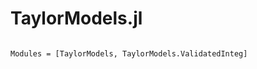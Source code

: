 # TaylorModels.jl

```@index
```

```@autodocs
Modules = [TaylorModels, TaylorModels.ValidatedInteg]
```
